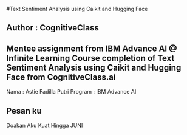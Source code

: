 #Text Sentiment Analysis using Caikit and Hugging Face
## Author : CognitiveClass


Mentee assignment from IBM Advance AI @ Infinite Learning 
Course completion of Text Sentiment Analysis using Caikit and Hugging Face from CognitiveClass.ai
---

Nama : Astie Fadilla Putri 
Program : IBM Advance AI
## Pesan ku 
Doakan Aku Kuat Hingga JUNI
